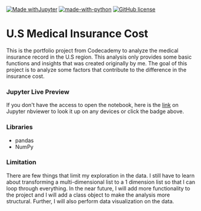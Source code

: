 [![Made withJupyter](https://img.shields.io/badge/Made%20with-Jupyter-orange?style=for-the-badge&logo=Jupyter)](https://nbviewer.jupyter.org/github/kelvouttt/U.S-Insurance/blob/main/us-medical-insurance-costs.ipynb "U.S Insurance Medical Costs")
[![made-with-python](https://img.shields.io/badge/Made%20with-Python-1f425f.svg)](https://www.python.org/)
[![GitHub license](https://img.shields.io/github/license/Naereen/StrapDown.js.svg)](https://github.com/Naereen/StrapDown.js/blob/master/LICENSE)

# U.S Medical Insurance Cost

This is the portfolio project from Codecademy to analyze the medical insurance record in the U.S region. This analysis only provides some basic functions and insights that was created originally by me. The goal of this project is to analyze some factors that contribute to the difference in the insurance cost. 

### Jupyter Live Preview
If you don't have the access to open the notebook, here is the [link](https://nbviewer.jupyter.org/github/kelvouttt/U.S-Insurance/blob/main/us-medical-insurance-costs.ipynb "U.S Insurance Medical Costs") on Jupyter nbviewer to look it up on any devices or click the badge above. 


### Libraries
* pandas
* NumPy

### Limitation
There are few things that limit my exploration in the data. I still have to learn about transforming a multi-dimensional list to a 1 dimension list so that I can loop through everything. In the near future, I will add more functionality to the project and I will add a class object to make the analysis more structural. Further, I will also perform data visualization on the data.

